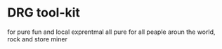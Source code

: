 # DRG tool-kit
 for pure fun and local exprentmal all pure for all peaple aroun the world, rock and store miner
